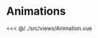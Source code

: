 <script setup>
	import Animation from "../../src/views/Animation.vue";
</script>

# Animations

<div class="example">
	<Animation></Animation>
</div>

<<< @/../src/views/Animation.vue